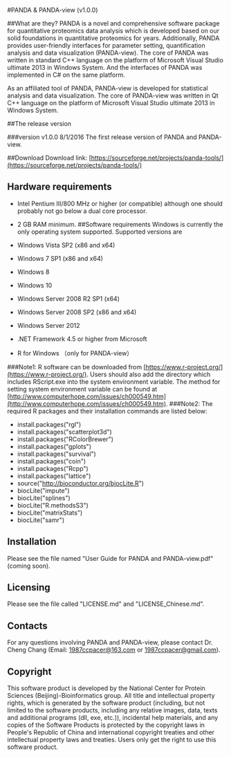 #PANDA & PANDA-view (v1.0.0)

##What are they?
PANDA is a novel and comprehensive software package for quantitative proteomics data analysis which is developed based on our solid foundations in quantitative proteomics for years. Additionally, PANDA provides user-friendly interfaces for parameter setting, quantification analysis and data visualization (PANDA-view). The core of PANDA was written in standard C++ language on the platform of Microsoft Visual Studio ultimate 2013 in Windows System. And the interfaces of PANDA was implemented in C# on the same platform.

As an affiliated tool of PANDA, PANDA-view is developed for statistical analysis and data visualization. The core of PANDA-view was written in Qt C++ language on the platform of Microsoft Visual Studio ultimate 2013 in Windows System.
  
##The release version

###version v1.0.0 8/1/2016
The first release version of PANDA and PANDA-view.

##Download
Download link: [https://sourceforge.net/projects/panda-tools/](https://sourceforge.net/projects/panda-tools/)  

## Hardware requirements
- Intel Pentium III/800 MHz or higher (or compatible) although one should probably not go below a dual core processor.
- 2 GB RAM minimum.
##Software requirements
Windows is currently the only operating system supported. Supported versions are

- Windows Vista SP2 (x86 and x64)
- Windows 7 SP1 (x86 and x64)
- Windows 8
- Windows 10
- Windows Server 2008 R2 SP1 (x64)
- Windows Server 2008 SP2 (x86 and x64)
- Windows Server 2012
- .NET Framework 4.5 or higher from Microsoft
- R for Windows （only for PANDA-view）



###Note1: R software can be downloaded from [https://www.r-project.org/](https://www.r-project.org/). Users should also add the directory which includes RScript.exe into the system environment variable. The method for setting system environment variable can be found at [http://www.computerhope.com/issues/ch000549.htm](http://www.computerhope.com/issues/ch000549.htm).
###Note2: The required R packages and their installation commands are listed below:
- install.packages("rgl")
- install.packages("scatterplot3d")
- install.packages("RColorBrewer")
- install.packages("gplots")
- install.packages("survival")
- install.packages("coin")
- install.packages("Rcpp")
- install.packages("lattice")
- source("http://bioconductor.org/biocLite.R")
- biocLite("impute")
- biocLite("splines")
- biocLite("R.methodsS3")
- biocLite("matrixStats")
- biocLite("samr")
##  Installation

Please see the file named "User Guide for PANDA and PANDA-view.pdf" (coming soon).

##  Licensing

  Please see the file called "LICENSE.md" and "LICENSE_Chinese.md".

##  Contacts

  For any questions involving PANDA and PANDA-view, please contact Dr. Cheng Chang (Email: 1987ccpacer@163.com or 1987ccpacer@gmail.com).

## Copyright

This software product is developed by the National Center for Protein Sciences (Beijing)-Bioinformatics group. All title and intellectual property rights, which is generated by the software product (including, but not limited to the software products, including any relative images, data, texts and additional programs (dll, exe, etc.)), incidental help materials, and any copies of the Software Products is protected by the copyright laws in People's Republic of China and international copyright treaties and other intellectual property laws and treaties. Users only get the right to use this software product.
